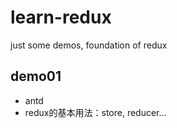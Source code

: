 # learn-redux
just some demos, foundation of redux

## demo01

+ antd
+ redux的基本用法：store, reducer...